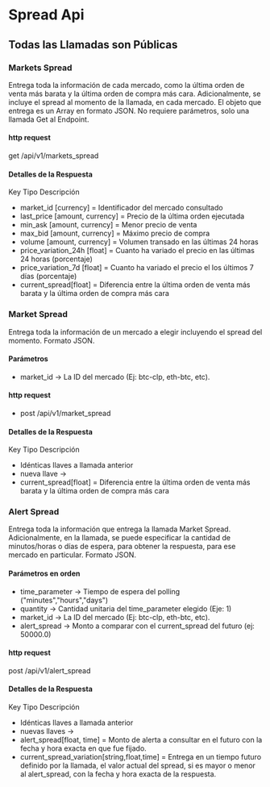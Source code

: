 # Spread Api

## Todas las Llamadas son Públicas

### Markets Spread
Entrega toda la información de cada mercado, como la última orden de venta más barata y la última orden de compra más cara. Adicionalmente, se incluye el spread al momento de la llamada, en cada mercado.
El objeto que entrega es un Array en formato JSON.
No requiere parámetros, solo una llamada Get al Endpoint.
#### http request 
get /api/v1/markets_spread

#### Detalles de la Respuesta

Key	Tipo Descripción
* market_id	[currency] = Identificador del mercado consultado
* last_price	[amount, currency] = Precio de la última orden ejecutada
* min_ask	[amount, currency] = Menor precio de venta
* max_bid	[amount, currency] = Máximo precio de compra
* volume	[amount, currency] = Volumen transado en las últimas 24 horas
* price_variation_24h	[float] = Cuanto ha variado el precio en las últimas 24 horas (porcentaje)
* price_variation_7d	[float] = Cuanto ha variado el precio el los últimos 7 días (porcentaje)
* current_spread[float] = Diferencia entre la última orden de venta más barata y la última orden de compra más cara

### Market Spread
Entrega toda la información de un mercado a elegir incluyendo el spread del momento.
Formato JSON.

#### Parámetros
* market_id -> La ID del mercado (Ej: btc-clp, eth-btc, etc).

#### http request 
* post /api/v1/market_spread

#### Detalles de la Respuesta

 Key	Tipo	Descripción

* Idénticas llaves a llamada anterior
* nueva llave ->
* current_spread[float] = Diferencia entre la última orden de venta más barata y la última orden de compra más cara

### Alert Spread
Entrega toda la información que entrega la llamada Market Spread. Adicionalmente, en la llamada, se puede especificar la cantidad de minutos/horas o días de espera, para obtener la respuesta, para ese mercado en particular.
Formato JSON. 

#### Parámetros en orden
* time_parameter -> Tiempo de espera del polling ("minutes","hours","days")
* quantity -> Cantidad unitaria del time_parameter elegido (Eje: 1)
* market_id -> La ID del mercado (Ej: btc-clp, eth-btc, etc).
* alert_spread -> Monto a comparar con el current_spread del futuro (ej: 50000.0)

#### http request 
post /api/v1/alert_spread

#### Detalles de la Respuesta

Key	Tipo	Descripción
* Idénticas llaves a llamada anterior
* nuevas llaves ->
* alert_spread[float, time] = Monto de alerta a consultar en el futuro con la fecha y hora exacta en que fue fijado.
* current_spread_variation[string,float,time] = Entrega en un tiempo futuro definido por la llamada, el valor actual del spread, si es mayor o menor al alert_spread, con la fecha y hora exacta de la respuesta.
